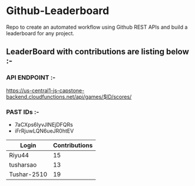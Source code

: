 # Github-Leaderboard
Repo to create an automated workflow using Github REST APIs and build a leaderboard for any project.
## LeaderBoard with contributions are listing below :-
### API ENDPOINT :- 
https://us-central1-js-capstone-backend.cloudfunctions.net/api/games/$ID/scores/
### PAST IDs :-
 - 7aCXps6IyvJlNEjDFQRs
 - iFrRjuwLQN6ueJR0htEV
<!--START_TABLE-->
| Login        | Contributions |
| ------------ | ------------- |
| Riyu44 | 15 |
| tusharsao | 13 |
| Tushar-2510 | 19 |
<!--END_TABLE-->
